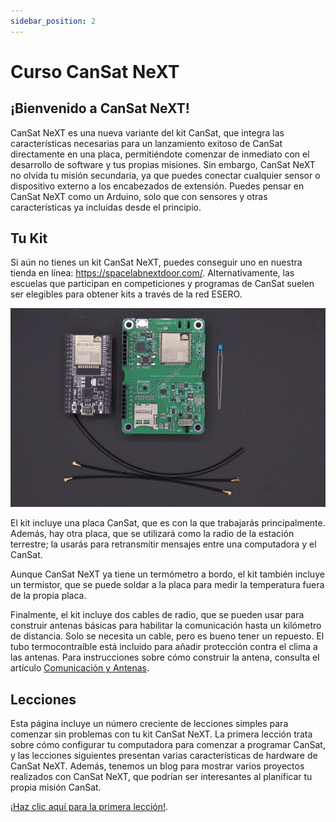 ```yaml
---
sidebar_position: 2
---
```


# Curso CanSat NeXT

## ¡Bienvenido a CanSat NeXT!

CanSat NeXT es una nueva variante del kit CanSat, que integra las características necesarias para un lanzamiento exitoso de CanSat directamente en una placa, permitiéndote comenzar de inmediato con el desarrollo de software y tus propias misiones. Sin embargo, CanSat NeXT no olvida tu misión secundaria, ya que puedes conectar cualquier sensor o dispositivo externo a los encabezados de extensión. Puedes pensar en CanSat NeXT como un Arduino, solo que con sensores y otras características ya incluidas desde el principio.

## Tu Kit

Si aún no tienes un kit CanSat NeXT, puedes conseguir uno en nuestra tienda en línea: https://spacelabnextdoor.com/. Alternativamente, las escuelas que participan en competiciones y programas de CanSat suelen ser elegibles para obtener kits a través de la red ESERO.

![Contenido del kit CanSat](./img/kit.png)

El kit incluye una placa CanSat, que es con la que trabajarás principalmente. Además, hay otra placa, que se utilizará como la radio de la estación terrestre; la usarás para retransmitir mensajes entre una computadora y el CanSat.

Aunque CanSat NeXT ya tiene un termómetro a bordo, el kit también incluye un termistor, que se puede soldar a la placa para medir la temperatura fuera de la propia placa.

Finalmente, el kit incluye dos cables de radio, que se pueden usar para construir antenas básicas para habilitar la comunicación hasta un kilómetro de distancia. Solo se necesita un cable, pero es bueno tener un repuesto. El tubo termocontraíble está incluido para añadir protección contra el clima a las antenas. Para instrucciones sobre cómo construir la antena, consulta el artículo [Comunicación y Antenas](./../CanSat-hardware/communication).

## Lecciones

Esta página incluye un número creciente de lecciones simples para comenzar sin problemas con tu kit CanSat NeXT. La primera lección trata sobre cómo configurar tu computadora para comenzar a programar CanSat, y las lecciones siguientes presentan varias características de hardware de CanSat NeXT. Además, tenemos un blog para mostrar varios proyectos realizados con CanSat NeXT, que podrían ser interesantes al planificar tu propia misión CanSat.

[¡Haz clic aquí para la primera lección!](./lesson1).